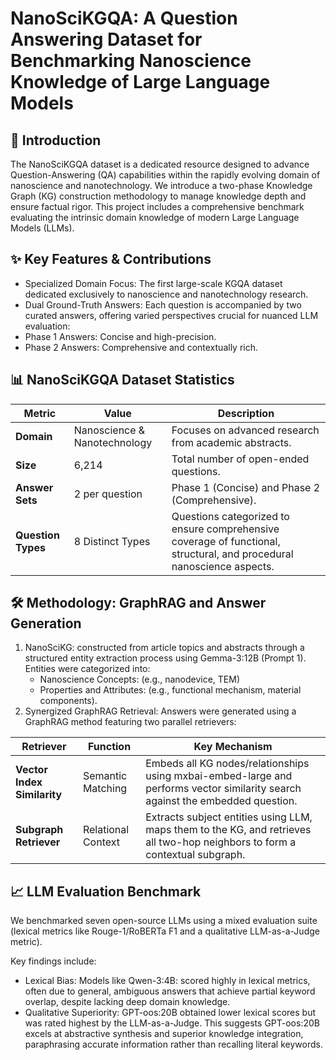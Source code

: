 # NanoSciKGQA: A Question Answering Dataset for Benchmarking Nanoscience Knowledge of Large Language Models
## 🔬 Introduction
The NanoSciKGQA dataset is a dedicated resource designed to advance Question-Answering (QA) capabilities within the rapidly evolving domain of nanoscience and nanotechnology. We introduce a two-phase Knowledge Graph (KG) construction methodology to manage knowledge depth and ensure factual rigor. This project includes a comprehensive benchmark evaluating the intrinsic domain knowledge of modern Large Language Models (LLMs).

## ✨ Key Features & Contributions
- Specialized Domain Focus: The first large-scale KGQA dataset dedicated exclusively to nanoscience and nanotechnology research.
- Dual Ground-Truth Answers: Each question is accompanied by two curated answers, offering varied perspectives crucial for nuanced LLM evaluation:
- Phase 1 Answers: Concise and high-precision.
- Phase 2 Answers: Comprehensive and contextually rich.

## 📊 NanoSciKGQA Dataset Statistics
| Metric | Value | Description | 
| ----- | ----- | ----- | 
| **Domain** | Nanoscience & Nanotechnology | Focuses on advanced research from academic abstracts. | 
| **Size** | 6,214 | Total number of open-ended questions. | 
| **Answer Sets** | 2 per question | Phase 1 (Concise) and Phase 2 (Comprehensive). | 
| **Question Types** | 8 Distinct Types | Questions categorized to ensure comprehensive coverage of functional, structural, and procedural nanoscience aspects. |

## 🛠️ Methodology: GraphRAG and Answer Generation
1. NanoSciKG: constructed from article topics and abstracts through a structured entity extraction process using $\text{Gemma-3:12B}$ (Prompt 1). Entities were categorized into:
   - Nanoscience Concepts: (e.g., nanodevice, TEM)
   - Properties and Attributes: (e.g., functional mechanism, material components).
2. Synergized GraphRAG Retrieval: Answers were generated using a $\text{GraphRAG}$ method featuring two parallel retrievers:
   
| Retriever | Function | Key Mechanism | 
| ----- | ----- | ----- | 
| **Vector Index Similarity** | Semantic Matching | Embeds all KG nodes/relationships using mxbai-embed-large and performs vector similarity search against the embedded question. | 
| **Subgraph Retriever** | Relational Context | Extracts subject entities using LLM, maps them to the KG, and retrieves all two-hop neighbors to form a contextual subgraph. | 

## 📈 LLM Evaluation Benchmark
We benchmarked seven open-source LLMs using a mixed evaluation suite (lexical metrics like Rouge-1/RoBERTa F1 and a qualitative LLM-as-a-Judge metric).

Key findings include:
- Lexical Bias: Models like Qwen-3:4B: scored highly in lexical metrics, often due to general, ambiguous answers that achieve partial keyword overlap, despite lacking deep domain knowledge.
- Qualitative Superiority: GPT-oos:20B obtained lower lexical scores but was rated highest by the LLM-as-a-Judge. This suggests GPT-oos:20B excels at abstractive synthesis and superior knowledge integration, paraphrasing accurate information rather than recalling literal keywords.
